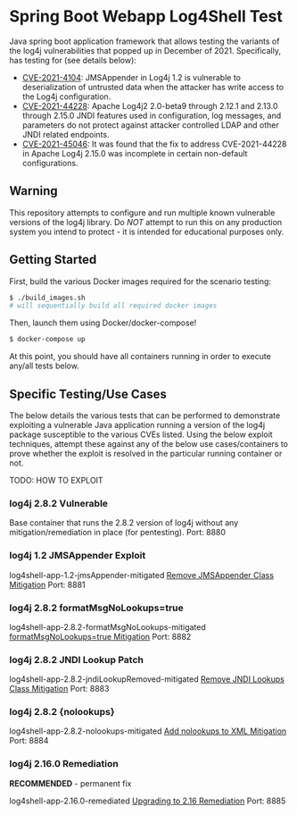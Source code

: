 # Spring Boot Webapp Log4Shell Test

Java spring boot application framework that allows testing the variants of the log4j vulnerabilities that
popped up in December of 2021. Specifically, has testing for (see details below):

- [CVE-2021-4104](https://nvd.nist.gov/vuln/detail/CVE-2021-4104): JMSAppender in Log4j 1.2 is vulnerable to
deserialization of untrusted data when the attacker has write access to the Log4j configuration.
- [CVE-2021-44228](https://nvd.nist.gov/vuln/detail/CVE-2021-44228): Apache Log4j2 2.0-beta9 through 2.12.1 and
2.13.0 through 2.15.0 JNDI features used in configuration, log messages, and parameters do not protect against
attacker controlled LDAP and other JNDI related endpoints.
- [CVE-2021-45046](https://nvd.nist.gov/vuln/detail/CVE-2021-45046): It was found that the fix to address
CVE-2021-44228 in Apache Log4j 2.15.0 was incomplete in certain non-default configurations.

## Warning

This repository attempts to configure and run multiple known vulnerable versions of the log4j library. Do
*NOT* attempt to run this on any production system you intend to protect - it is intended for educational
purposes only.

## Getting Started

First, build the various Docker images required for the scenario testing:

```bash
$ ./build_images.sh
# will sequentially build all required docker images
```

Then, launch them using Docker/docker-compose!

```bash
$ docker-compose up
```

At this point, you should have all containers running in order to execute any/all tests below.

## Specific Testing/Use Cases

The below details the various tests that can be performed to demonstrate exploiting a vulnerable Java
application running a version of the log4j package susceptible to the various CVEs listed. Using the below exploit
techniques, attempt these against any of the below use cases/containers to prove whether the exploit is resolved in
the particular running container or not.

TODO: HOW TO EXPLOIT

### log4j 2.8.2 Vulnerable

Base container that runs the 2.8.2 version of log4j without any mitigation/remediation in place (for pentesting).
Port: 8880

### log4j 1.2 JMSAppender Exploit

log4shell-app-1.2-jmsAppender-mitigated
[Remove JMSAppender Class Mitigation](https://access.redhat.com/security/cve/CVE-2021-4104#cve-details-mitigation)
Port: 8881

### log4j 2.8.2 formatMsgNoLookups=true

log4shell-app-2.8.2-formatMsgNoLookups-mitigated
[formatMsgNoLookups=true Mitigation](https://www.lunasec.io/docs/blog/log4j-zero-day-mitigation-guide/#option-2-enable-formatmsgnolookups)
Port: 8882

### log4j 2.8.2 JNDI Lookup Patch

log4shell-app-2.8.2-jndiLookupRemoved-mitigated
[Remove JNDI Lookups Class Mitigation](https://www.lunasec.io/docs/blog/log4j-zero-day-mitigation-guide/#option-3-jndi-patch)
Port: 8883

### log4j 2.8.2 {nolookups}

log4shell-app-2.8.2-nolookups-mitigated
[Add nolookups to XML Mitigation](https://www.lunasec.io/docs/blog/log4j-zero-day-mitigation-guide/#option-3-jndi-patch)
Port: 8884

### log4j 2.16.0 Remediation

**RECOMMENDED** - permanent fix

log4shell-app-2.16.0-remediated
[Upgrading to 2.16 Remediation](https://www.lunasec.io/docs/blog/log4j-zero-day-mitigation-guide/#option-1-upgrading-to-2160)
Port: 8885
